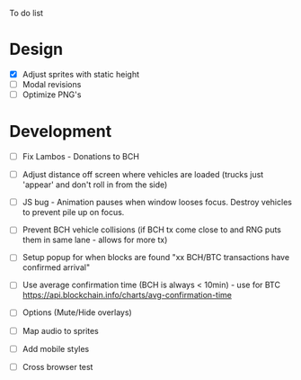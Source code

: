 To do list

Design
===

- [X] Adjust sprites with static height
- [ ] Modal revisions
- [ ] Optimize PNG's

Development 
===

- [ ] Fix Lambos - Donations to BCH
- [ ] Adjust distance off screen where vehicles are loaded (trucks just 'appear' and don't roll in from the side)
- [ ] JS bug - Animation pauses when window looses focus. Destroy vehicles to prevent pile up on focus.
- [ ] Prevent BCH vehicle collisions (if BCH tx come close to and RNG puts them in same lane - allows for more tx)
- [ ] Setup popup for when blocks are found "xx BCH/BTC transactions have confirmed arrival"
- [ ] Use average confirmation time (BCH is always < 10min) - use for BTC https://api.blockchain.info/charts/avg-confirmation-time
- [ ] Options (Mute/Hide overlays)
- [ ] Map audio to sprites
- [ ] Add mobile styles
- [ ] Cross browser test

